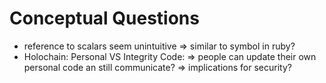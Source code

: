# Conceptual Questions
- reference to scalars seem unintuitive => similar to symbol in ruby?
- Holochain: Personal VS Integrity Code: 
  => people can update their own personal code an still communicate?
  => implications for security?
  
